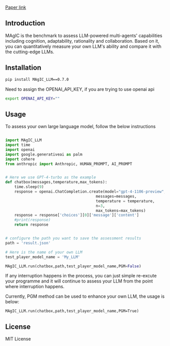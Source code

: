 
[Paper link](https://arxiv.org/abs/2311.08562)

## Introduction

MAgIC is the benchmark to assess LLM-powered multi-agents' capabilities including cognition, adaptability, rationality and collaboration. Based on it, you can quantitatively measure your own LLM's ability and compare it with the cutting-edge LLMs.

## Installation

```bash
pip install MAgIC_LLM==0.7.0
```

Need to assign the OPENAI_API_KEY, if you are trying to use openai api
```bash
export OPENAI_API_KEY=""
```


## Usage

To assess your own large language model, follow the below instructions

```python

import MAgIC_LLM
import time
import openai
import google.generativeai as palm
import cohere
from anthropic import Anthropic, HUMAN_PROMPT, AI_PROMPT


# Here we use GPT-4-turbo as the example
def chatbox(messages,temperature,max_tokens):
    time.sleep(9)
    response = openai.ChatCompletion.create(model="gpt-4-1106-preview",
                                        messages=messages,                          
                                        temperature = temperature,
                                        n=3,
                                        max_tokens=max_tokens)
    response = response['choices'][0]['message']['content']
    #print(response)
    return response


# configure the path you want to save the assessment results
path = 'result.json' 

# Here is the name of your own LLM
test_player_model_name = 'My_LLM'

MAgIC_LLM.run(chatbox,path,test_player_model_name,PGM=False)
```

If any interruption happens in the process, you can just simple re-excute your programme and it will continue to assess your LLM from the point where interruption happens.

Currently, PGM method can be used to enhance your own LLM, the usage is below:

```
MAgIC_LLM.run(chatbox,path,test_player_model_name,PGM=True)
```

## License
MIT License



